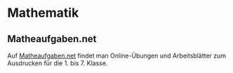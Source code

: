 # Mathematik

## Matheaufgaben.net
Auf [Matheaufgaben.net](https://www.matheaufgaben.net/mathe-online/) findet man Online-Übungen und Arbeitsblätter zum Ausdrucken für die 1. bis 7. Klasse.
